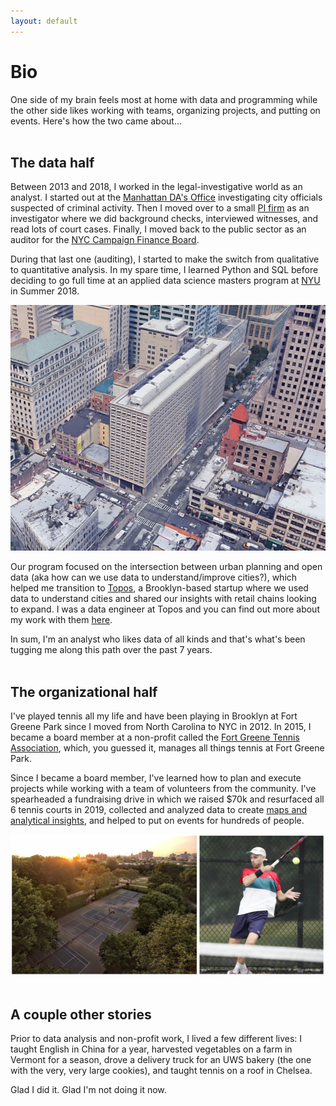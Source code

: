 ```yaml
---
layout: default
---
```

# Bio

One side of my brain feels most at home with data and programming while the other side likes working with teams, organizing projects, and putting on events. Here's how the two came about...
<br>
<br>
## The data half

Between 2013 and 2018, I worked in the legal-investigative world as an analyst. I started out at the [Manhattan DA's Office](https://www.manhattanda.org/district-attorney-vance-announces-expansion-anti-corruption-unit/) investigating city officials suspected of criminal activity. Then I moved over to a small [PI firm](https://www.questinvestigates.com/) as an investigator where we did background checks, interviewed witnesses, and read lots of court cases. Finally, I moved back to the public sector as an auditor for the [NYC Campaign Finance Board](https://www.nyccfb.info/).

During that last one (auditing), I started to make the switch from qualitative to quantitative analysis. In my spare time, I learned Python and SQL before deciding to go full time at an applied data science masters program at [NYU](https://cusp.nyu.edu/) in Summer 2018. 

<a href = "https://cusp.nyu.edu/"><img src="assets/images/cusp.png" alt="CUSP at 370 Jay St."></a>

Our program focused on the intersection between urban planning and open data (aka how can we use data to understand/improve cities?), which helped me transition to [Topos](https://topos.com/), a Brooklyn-based startup where we used data to understand cities and shared our insights with retail chains looking to expand. I was a data engineer at Topos and you can find out more about my work with them <a href="./projects">here</a>.

In sum, I'm an analyst who likes data of all kinds and that's what's been tugging me along this path over the past 7 years.
<br>
<br>
## The organizational half

I've played tennis all my life and have been playing in Brooklyn at Fort Greene Park since I moved from North Carolina to NYC in 2012. In 2015, I became a board member at a non-profit called the [Fort Greene Tennis Association](http://www.fortgreenetennis.org/), which, you guessed it, manages all things tennis at Fort Greene Park. 

Since I became a board member, I've learned how to plan and execute projects while working with a team of volunteers from the community. I've spearheaded a fundraising drive in which we raised $70k and resurfaced all 6 tennis courts in 2019, collected and analyzed data to create <a href="./data-and-tennis">maps and analytical insights</a>, and helped to put on events for hundreds of people.

<a href = "assets/images/tennis-v4.png"><img src="assets/images/tennis-v4.png" alt="Fort Greene tennis"></a>
<br>
<br>
## A couple other stories

Prior to data analysis and non-profit work, I lived a few different lives: I taught English in China for a year, harvested vegetables on a farm in Vermont for a season, drove a delivery truck for an UWS bakery (the one with the very, very large cookies), and taught tennis on a roof in Chelsea.

Glad I did it. Glad I'm not doing it now.